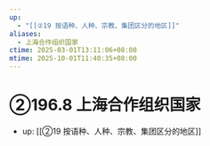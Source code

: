 ```yaml
---
up:
  - "[[②19 按语种、人种、宗教、集团区分的地区]]"
aliases:
  - 上海合作组织国家
ctime: 2025-03-01T13:11:06+08:00
mtime: 2025-10-01T11:40:35+08:00
---
```


# ②196.8 上海合作组织国家

- up: [[②19 按语种、人种、宗教、集团区分的地区]]
